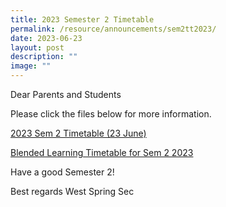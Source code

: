 ```yaml
---
title: 2023 Semester 2 Timetable
permalink: /resource/announcements/sem2tt2023/
date: 2023-06-23
layout: post
description: ""
image: ""
---
```

Dear Parents and Students

Please click the files below for more information.

[2023 Sem 2 Timetable (23 June)](/files/2023%20sem%202-classes%20(23%20june).pdf)

[Blended Learning Timetable for Sem 2 2023](/files/2023%20blended%20learning%20tt-sem%202%20(as%20of%2023%20june).pdf)

Have a good Semester 2!

Best regards 
West Spring Sec